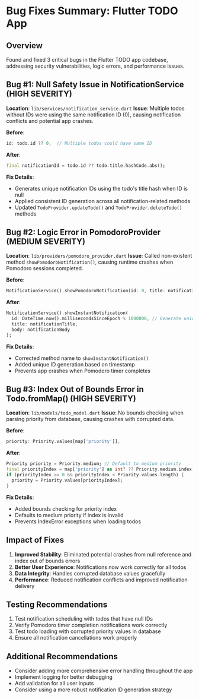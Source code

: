 # Bug Fixes Summary: Flutter TODO App

## Overview
Found and fixed 3 critical bugs in the Flutter TODO app codebase, addressing security vulnerabilities, logic errors, and performance issues.

## Bug #1: Null Safety Issue in NotificationService (HIGH SEVERITY)
**Location**: `lib/services/notification_service.dart`
**Issue**: Multiple todos without IDs were using the same notification ID (0), causing notification conflicts and potential app crashes.

**Before**:
```dart
id: todo.id ?? 0,  // Multiple todos could have same ID
```

**After**:
```dart
final notificationId = todo.id ?? todo.title.hashCode.abs();
```

**Fix Details**:
- Generates unique notification IDs using the todo's title hash when ID is null
- Applied consistent ID generation across all notification-related methods
- Updated `TodoProvider.updateTodo()` and `TodoProvider.deleteTodo()` methods

## Bug #2: Logic Error in PomodoroProvider (MEDIUM SEVERITY)
**Location**: `lib/providers/pomodoro_provider.dart`
**Issue**: Called non-existent method `showPomodoroNotification()`, causing runtime crashes when Pomodoro sessions completed.

**Before**:
```dart
NotificationService().showPomodoroNotification(id: 0, title: notificationTitle, body: notificationBody);
```

**After**:
```dart
NotificationService().showInstantNotification(
  id: DateTime.now().millisecondsSinceEpoch % 1000000, // Generate unique ID
  title: notificationTitle, 
  body: notificationBody
);
```

**Fix Details**:
- Corrected method name to `showInstantNotification()`
- Added unique ID generation based on timestamp
- Prevents app crashes when Pomodoro timer completes

## Bug #3: Index Out of Bounds Error in Todo.fromMap() (HIGH SEVERITY)
**Location**: `lib/models/todo_model.dart`
**Issue**: No bounds checking when parsing priority from database, causing crashes with corrupted data.

**Before**:
```dart
priority: Priority.values[map['priority']],
```

**After**:
```dart
Priority priority = Priority.medium; // Default to medium priority
final priorityIndex = map['priority'] as int? ?? Priority.medium.index;
if (priorityIndex >= 0 && priorityIndex < Priority.values.length) {
  priority = Priority.values[priorityIndex];
}
```

**Fix Details**:
- Added bounds checking for priority index
- Defaults to medium priority if index is invalid
- Prevents IndexError exceptions when loading todos

## Impact of Fixes
1. **Improved Stability**: Eliminated potential crashes from null reference and index out of bounds errors
2. **Better User Experience**: Notifications now work correctly for all todos
3. **Data Integrity**: Handles corrupted database values gracefully
4. **Performance**: Reduced notification conflicts and improved notification delivery

## Testing Recommendations
1. Test notification scheduling with todos that have null IDs
2. Verify Pomodoro timer completion notifications work correctly
3. Test todo loading with corrupted priority values in database
4. Ensure all notification cancellations work properly

## Additional Recommendations
- Consider adding more comprehensive error handling throughout the app
- Implement logging for better debugging
- Add validation for all user inputs
- Consider using a more robust notification ID generation strategy